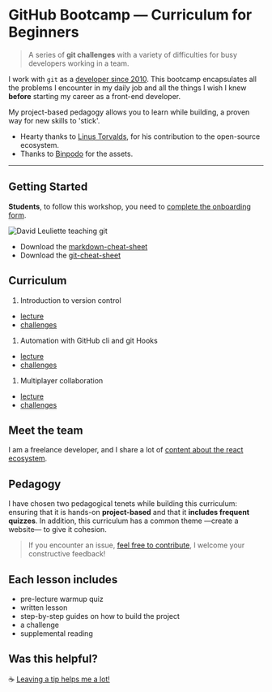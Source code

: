 # GitHub Bootcamp — Curriculum for Beginners

> A series of **git challenges** with a variety of difficulties for busy developers working in a team.

I work with `git` as a [developer since 2010](https://github.com/flexbox?tab=overview&from=2010-08-01&to=2010-08-31). This bootcamp encapsulates all the problems I encounter in my daily job and all the things I wish I knew **before** starting my career as a front-end developer.

My project-based pedagogy allows you to learn while building, a proven way for new skills to 'stick'.

- Hearty thanks to [Linus Torvalds](https://github.com/torvalds), for his contribution to the open-source ecosystem.
- Thanks to [Binpodo](https://thenounproject.com/term/certificate/2189430/) for the assets.

---

## Getting Started

**Students**, to follow this workshop, you need to [complete the onboarding form](https://airtable.com/shrLdN7E7kMMiVeFK).

![David Leuliette teaching git](./slides/automation-with-github.jpg)

- Download the [markdown-cheat-sheet](https://guides.github.com/pdfs/markdown-cheatsheet-online.pdf)
- Download the [git-cheat-sheet](https://education.github.com/git-cheat-sheet-education.pdf)

## Curriculum

1. Introduction to version control

- [lecture](https://davidl.fr/courses)
- [challenges](./challenges/101/01.md)

1. Automation with GitHub cli and git Hooks

- [lecture](https://davidl.fr/courses)
- [challenges](./challenges/102/01.md)

1. Multiplayer collaboration

- [lecture](https://davidl.fr/courses)
- [challenges](./challenges/103/01.md)

## Meet the team

I am a freelance developer, and I share a lot of [content about the react ecosystem](https://twitter.com/intent/follow?screen_name=flexbox_).

## Pedagogy

I have chosen two pedagogical tenets while building this curriculum: ensuring that it is hands-on **project-based** and that it **includes frequent quizzes**. In addition, this curriculum has a common theme —create a website— to give it cohesion.

> If you encounter an issue, [feel free to contribute](https://github.com/flexbox/github-bootcamp/issues/new), I welcome your constructive feedback!

## Each lesson includes

- pre-lecture warmup quiz
- written lesson
- step-by-step guides on how to build the project
- a challenge
- supplemental reading

## Was this helpful?

☕️ [Leaving a tip helps me a lot!](https://www.buymeacoffee.com/flexbox)
